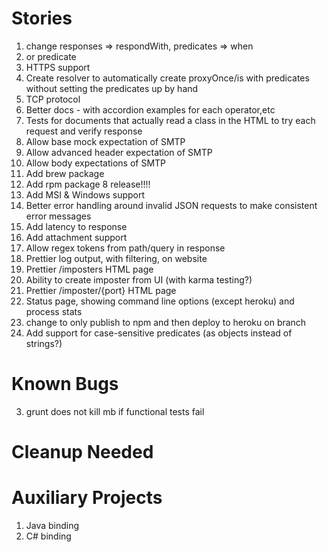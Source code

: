 Stories
=======
1. change responses => respondWith, predicates => when
1. or predicate
1. HTTPS support
2. Create resolver to automatically create proxyOnce/is with predicates without
  setting the predicates up by hand
3. TCP protocol
4. Better docs - with accordion examples for each operator,etc
4. Tests for documents that actually read a class in the HTML to try each request and verify response
3. Allow base mock expectation of SMTP
4. Allow advanced header expectation of SMTP
5. Allow body expectations of SMTP
6. Add brew package
7. Add rpm package
8 release!!!!
8. Add MSI & Windows support
9. Better error handling around invalid JSON requests to make consistent error messages
1. Add latency to response
1. Add attachment support
1. Allow regex tokens from path/query in response
20. Prettier log output, with filtering, on website
21. Prettier /imposters HTML page
22. Ability to create imposter from UI (with karma testing?)
23. Prettier /imposter/{port} HTML page
24. Status page, showing command line options (except heroku) and process stats
25. change to only publish to npm and then deploy to heroku on branch
26. Add support for case-sensitive predicates (as objects instead of strings?)

Known Bugs
==========
3. grunt does not kill mb if functional tests fail

Cleanup Needed
==============

Auxiliary Projects
==================
1. Java binding
2. C# binding
